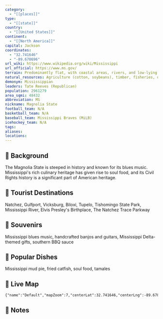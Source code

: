 ```yaml
---
category:
  - "[[places]]"
type:
  - "[[state]]"
country:
  - "[[United States]]"
continent:
  - "[[North America]]"
capital: Jackson
coordinates:
  - "32.741646"
  - "-89.678696"
url_wiki: https://www.wikipedia.org/wiki/Mississippi
url_official: https://www.ms.gov/
terrain: Predominantly flat, with coastal areas, rivers, and low-lying wetlands.
natural_resources: Agriculture (cotton, soybeans), timber, fisheries, oil, natural gas, water resources
demonym: Mississippian
leaders: Tate Reeves (Republican)
population: 2961279
area_sqmi: 48432
abbreviation: MS
nickname: Magnolia State
football_team: N/A
basketball_team: N/A
baseball_team: Mississippi Braves (MiLB)
icehockey_team: N/A
tags: 
aliases: 
locations:
---
```

## 🌱 Background
The Magnolia State is steeped in history and known for its blues music. Mississippi's rich culinary heritage has given rise to soul food, and its Civil Rights history is a significant part of American heritage.

## 📌 Tourist Destinations
Natchez, Gulfport, Vicksburg, Biloxi, Tupelo, Tishomingo State Park, Mississippi River, Elvis Presley's Birthplace, The Natchez Trace Parkway

## 🎁 Souvenirs
Mississippi blues music, handcrafted banjos and guitars, Mississippi Delta-themed gifts, southern BBQ sauce

## 🍲 Popular Dishes
Mississippi mud pie, fried catfish, soul food, tamales

## 📡 Live Map
```mapview
{"name":"Default","mapZoom":7,"centerLat":32.741646,"centerLng":-89.678696,"query":"","chosenMapSource":0}
```

## 📒 Notes

